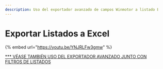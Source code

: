 ```yaml
---
description: Uso del exportador avanzado de campos Winmotor a listado Excel paso a paso
---
```


# Exportar Listados a Excel

{% embed url="https://youtu.be/YNJRLFw3gmw" %}

[\*\*\* VÉASE TAMBIÉN USO DEL EXPORTADOR AVANZADO JUNTO CON FILTROS DE LISTADOS](../tutoriales/administracion/uso-del-exportador-avanzado-junto-con-filtros-de-listados.md)
